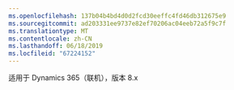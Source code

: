 ```yaml
---
ms.openlocfilehash: 137b04b4bd4d0d2fcd30eeffc4fd46db312675e9
ms.sourcegitcommit: ad203331ee9737e82ef70206ac04eeb72a5f9c7f
ms.translationtype: MT
ms.contentlocale: zh-CN
ms.lasthandoff: 06/18/2019
ms.locfileid: "67224152"
---
```

适用于 Dynamics 365（联机），版本 8.x
